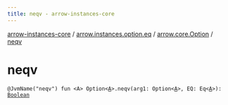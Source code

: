 ```yaml
---
title: neqv - arrow-instances-core
---
```


[arrow-instances-core](../../index.html) / [arrow.instances.option.eq](../index.html) / [arrow.core.Option](index.html) / [neqv](./neqv.html)

# neqv

`@JvmName("neqv") fun <A> Option<`[`A`](neqv.html#A)`>.neqv(arg1: Option<`[`A`](neqv.html#A)`>, EQ: Eq<`[`A`](neqv.html#A)`>): `[`Boolean`](https://kotlinlang.org/api/latest/jvm/stdlib/kotlin/-boolean/index.html)